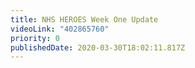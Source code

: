 ```yaml
---
title: NHS HEROES Week One Update
videoLink: "402865760"
priority: 0
publishedDate: 2020-03-30T18:02:11.817Z
---
```

